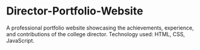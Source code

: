 # Director-Portfolio-Website
A professional portfolio website showcasing the achievements, experience, and contributions of the college director. 
Technology used: HTML, CSS, JavaScript.
